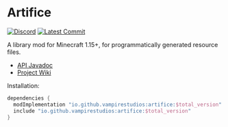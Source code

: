 # Artifice
[![Discord](https://img.shields.io/discord/219787567262859264?color=blue&label=Discord)](https://discord.gg/63hmSTxyDA)
[![Latest Commit](https://img.shields.io/github/last-commit/vampire-studios/artifice)](https://github.com/vampire-studios/artifice/commits/master)

A library mod for Minecraft 1.15+, for programmatically generated resource files.

- [API Javadoc](https://htmlpreview.github.io/?https://github.com/vampire-studios/artifice/blob/master/doc/index.html)
- [Project Wiki](https://github.com/vampire-studios/artifice/blob/1.18/src/testmod/java/com/swordglowsblue/artifice/test/ArtificeTestMod.java)

Installation: 

```gradle
dependencies {
  modImplementation "io.github.vampirestudios:artifice:$total_version"
  include "io.github.vampirestudios:artifice:$total_version"
}
```